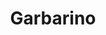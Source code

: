 ---
title: "Garbarino"
url: /ciudad-autonoma-de-buenos-aires/garbarino-avenida-rivadavia-2/
shop: Reisebüro
---